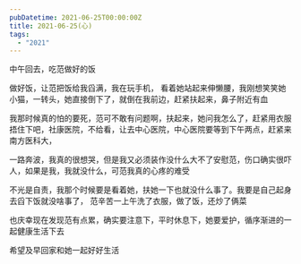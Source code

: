 ```yaml
---
pubDatetime: 2021-06-25T00:00:00Z
title: 2021-06-25(心)
tags:
  - "2021"
---
```


中午回去，吃范做好的饭

做好饭，让范把饭给我舀满，我在玩手机，
看着她站起来伸懒腰，我刚想笑笑她小猫，一转头，她直接倒下了，就倒在我前边，赶紧扶起来，鼻子附近有血

我那时候真的怕的要死，范可不敢有问题啊，扶起来，她问我怎么了，赶紧用衣服捂住下吧，社康医院，不给看，让去中心医院，中心医院要等到下午两点，赶紧来南方医科大，

一路奔波，我真的很想哭，但是我又必须装作没什么大不了安慰范，伤口确实很吓人，如果是我，我就没什么，可范我真的心疼的难受

不光是自责，我那个时候要是看着她，扶她一下也就没什么事了。我要是自己起身去舀下饭就没啥事了，
范辛苦一上午洗了衣服，做了饭，还炒了俩菜

也庆幸现在发现范有点累，确实要注意下，平时休息下，她要爱护，循序渐进的一起健康生活下去

希望及早回家和她一起好好生活
